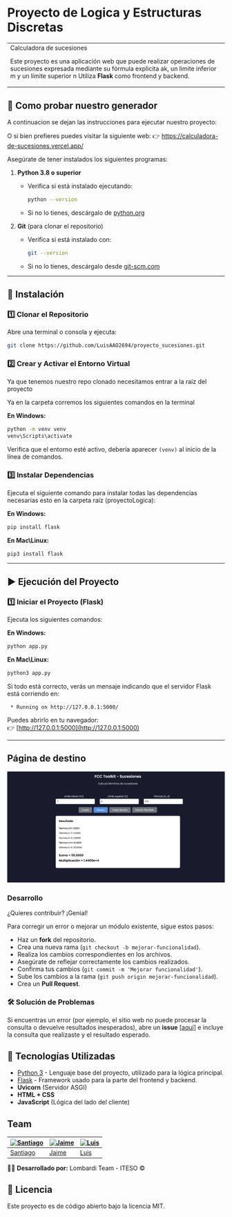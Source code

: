 # Proyecto de Logica y Estructuras Discretas
<table>
<tr>
<td>
Calculadora de sucesiones

Este proyecto es una aplicación web que puede realizar operaciones de sucesiones expresada mediante su fórmula explicita ak, un limite inferior m y un límite superior n
Utiliza **Flask** como frontend y backend.
</td>
</tr>
</table>


## 🚀 Como probar nuestro generador
A continuacion se dejan las instrucciones para ejecutar nuestro proyecto:

O si bien prefieres puedes visitar la siguiente web:
👉 https://calculadora-de-sucesiones.vercel.app/

Asegúrate de tener instalados los siguientes programas:

1. **Python 3.8 o superior**  
   - Verifica si está instalado ejecutando:
     ```sh
     python --version
     ```
   - Si no lo tienes, descárgalo de [python.org](https://www.python.org/downloads/)

2. **Git** (para clonar el repositorio)  
   - Verifica si está instalado con:
     ```sh
     git --version
     ```
   - Si no lo tienes, descárgalo desde [git-scm.com](https://git-scm.com/downloads)

---

## 📂 Instalación
### 1️⃣ Clonar el Repositorio
Abre una terminal o consola y ejecuta:
```sh
git clone https://github.com/LuisAAO2694/proyecto_sucesiones.git
```

### 2️⃣ Crear y Activar el Entorno Virtual
Ya que tenemos nuestro repo clonado necesitamos entrar a la raíz del proyecto 

Ya en la carpeta corremos los siguientes comandos en la terminal

**En Windows:**
```sh
python -m venv venv
venv\Scripts\activate
```

Verifica que el entorno esté activo, debería aparecer `(venv)` al inicio de la línea de comandos.

### 3️⃣ Instalar Dependencias
Ejecuta el siguiente comando para instalar todas las dependencias necesarias esto en la carpeta raíz (proyectoLogica):

**En Windows:**
```sh
pip install flask
```

**En Mac\Linux:**
```sh
pip3 install flask
```

---

## ▶️ Ejecución del Proyecto

### **1️⃣ Iniciar el Proyecto (Flask)**
Ejecuta los siguientes comandos:

**En Windows:**
```sh
python app.py
```

**En Mac\Linux:**
```sh
python3 app.py
```

Si todo está correcto, verás un mensaje indicando que el servidor Flask está corriendo en:
```
 * Running on http://127.0.0.1:5000/
```
Puedes abrirlo en tu navegador:  
👉 [http://127.0.0.1:5000](http://127.0.0.1:5000)

---

## Página de destino

![](demo1.png)

### **Desarrollo**  
¿Quieres contribuir? ¡Genial!  

Para corregir un error o mejorar un módulo existente, sigue estos pasos:  

- Haz un **fork** del repositorio.  
- Crea una nueva rama (`git checkout -b mejorar-funcionalidad`).  
- Realiza los cambios correspondientes en los archivos.  
- Asegúrate de reflejar correctamente los cambios realizados.  
- Confirma tus cambios (`git commit -m 'Mejorar funcionalidad'`).  
- Sube los cambios a la rama (`git push origin mejorar-funcionalidad`).  
- Crea un **Pull Request**.  

### **🛠 Solución de Problemas**  
Si encuentras un error (por ejemplo, el sitio web no puede procesar la consulta o devuelve resultados inesperados), abre un **issue** [[aquí](https://github.com/LuisAAO2694/proyecto_sucesiones/issues)] e incluye la consulta que realizaste y el resultado esperado.  


## 🎯 Tecnologías Utilizadas

- [Python 3](https://www.python.org/) - Lenguaje base del proyecto, utilizado para la lógica principal.  
- [Flask](https://flask.palletsprojects.com/en/stable/) - Framework usado para la parte del frontend y backend.
- **Uvicorn** (Servidor ASGI)
- **HTML + CSS**
- **JavaScript** (Lógica del lado del cliente)


## Team

| [![Santiago](https://avatars.githubusercontent.com/u/179622935?v=4)](https://github.com/SantiagoRL48)  | [![Jaime](https://avatars.githubusercontent.com/u/181144378?v=4)](https://github.com/Jgalvan33) | [![Luis](https://avatars.githubusercontent.com/u/134182285?v=4)](https://github.com/LuisAAO2694) |
|---|---|---|
| [Santiago](https://github.com/SantiagoRL48) | [Jaime](https://github.com/Jgalvan33) | [Luis](https://github.com/LuisAAO2694) |


👨‍💻 **Desarrollado por:** Lombardi Team - ITESO © 

## 📜 Licencia
Este proyecto es de código abierto bajo la licencia MIT.
